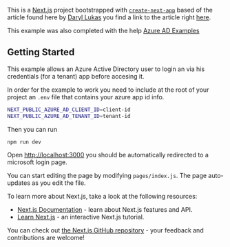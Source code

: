 This is a [Next.js](https://nextjs.org/) project bootstrapped with [`create-next-app`](https://github.com/vercel/next.js/tree/canary/packages/create-next-app) based of the article found here by [Daryl Lukas](https://twitter.com/daryllukas) you find a link to the article right [here](https://www.daryllukas.me/azure-ad-authentication-using-msal-and-nextjs-react/). 

This example was also completed with the help [Azure AD Examples](https://github.com/AzureAD/microsoft-authentication-library-for-js/tree/dev/samples/msal-react-samples/nextjs-sample)
## Getting Started

This example allows an Azure Active Directory user to login an via his credentials (for a tenant) app before accesing it.

In order for the example to work you need to include at the root of your project an `.env` file that contains your azure app id info. 

```bash
NEXT_PUBLIC_AZURE_AD_CLIENT_ID=client-id
NEXT_PUBLIC_AZURE_AD_TENANT_ID=tenant-id
```

Then you can run 

```bash
npm run dev
```

Open [http://localhost:3000](http://localhost:3000) you should be automatically redirected to a microsoft login page. 


You can start editing the page by modifying `pages/index.js`. The page auto-updates as you edit the file.

To learn more about Next.js, take a look at the following resources:

- [Next.js Documentation](https://nextjs.org/docs) - learn about Next.js features and API.
- [Learn Next.js](https://nextjs.org/learn) - an interactive Next.js tutorial.

You can check out [the Next.js GitHub repository](https://github.com/vercel/next.js/) - your feedback and contributions are welcome!
